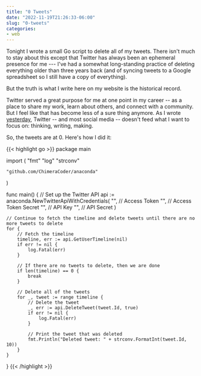 ```yaml
---
title: "0 Tweets"
date: "2022-11-19T21:26:33-06:00"
slug: "0-tweets"
categories:
- web
---
```


Tonight I wrote a small Go script to delete all of my tweets. There isn't much to stay about this except that Twitter has always been an ephemeral presence for me --- I've had a somewhat long-standing practice of deleting everything older than three years back (and of syncing tweets to a Google spreadsheet so I still have a copy of everything). 

But the truth is what I write here on my website is the historical record.

Twitter served a great purpose for me at one point in my career -- as a place to share my work, learn about others, and connect with a community. But I feel like that has become less of a sure thing anymore. As I wrote [yesterday](https://social.jasonheppler.org/2022/11/18/embracing-the-limits.html), Twitter -- and most social media -- doesn't feed what I want to focus on: thinking, writing, making.

So, the tweets are at 0. Here's how I did it: 

{{< highlight go >}}
package main

import (
	"fmt"
	"log"
	"strconv"

	"github.com/ChimeraCoder/anaconda"
)

func main() {
	// Set up the Twitter API
	api := anaconda.NewTwitterApiWithCredentials(
		"",      // Access Token
		"",      // Access Token Secret
		"",      // API Key
		"",      // API Secret
	)

    // Continue to fetch the timeline and delete tweets until there are no more tweets to delete
	for {
		// Fetch the timeline
		timeline, err := api.GetUserTimeline(nil)
		if err != nil {
			log.Fatal(err)
		}

		// If there are no tweets to delete, then we are done
		if len(timeline) == 0 {
			break
		}

		// Delete all of the tweets
		for _, tweet := range timeline {
			// Delete the tweet
			_, err := api.DeleteTweet(tweet.Id, true)
			if err != nil {
				log.Fatal(err)
			}

			// Print the tweet that was deleted
			fmt.Println("Deleted tweet: " + strconv.FormatInt(tweet.Id, 10))
		}
	}
}
{{< /highlight >}}